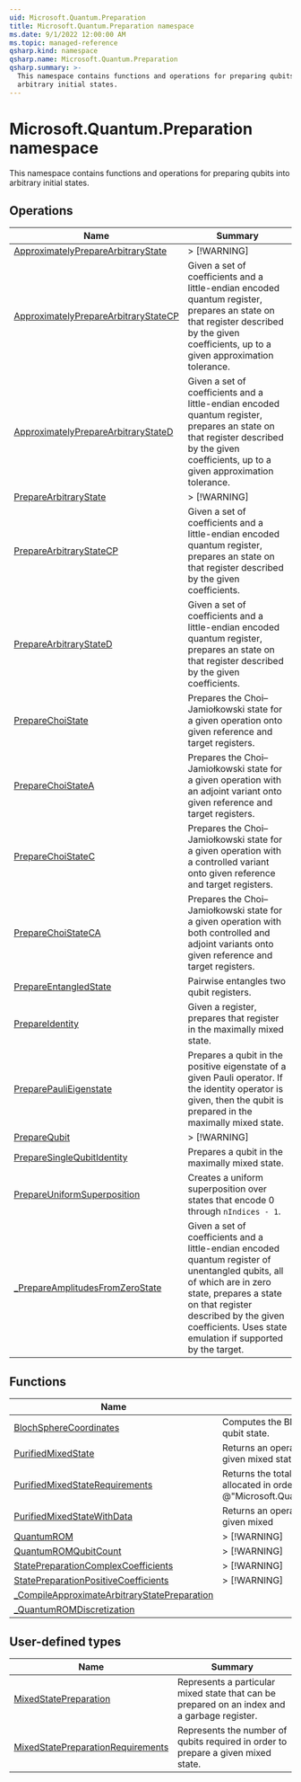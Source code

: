 ```yaml
---
uid: Microsoft.Quantum.Preparation
title: Microsoft.Quantum.Preparation namespace
ms.date: 9/1/2022 12:00:00 AM
ms.topic: managed-reference
qsharp.kind: namespace
qsharp.name: Microsoft.Quantum.Preparation
qsharp.summary: >-
  This namespace contains functions and operations for preparing qubits into
  arbitrary initial states.
---
```


# Microsoft.Quantum.Preparation namespace

This namespace contains functions and operations for preparing qubits into
arbitrary initial states.


<!-- summaries -->

## Operations

| Name | Summary |
|------|---------|
|[ApproximatelyPrepareArbitraryState](xref:Microsoft.Quantum.Preparation.ApproximatelyPrepareArbitraryState) |> [!WARNING] |
|[ApproximatelyPrepareArbitraryStateCP](xref:Microsoft.Quantum.Preparation.ApproximatelyPrepareArbitraryStateCP) |Given a set of coefficients and a little-endian encoded quantum register, prepares an state on that register described by the given coefficients, up to a given approximation tolerance. |
|[ApproximatelyPrepareArbitraryStateD](xref:Microsoft.Quantum.Preparation.ApproximatelyPrepareArbitraryStateD) |Given a set of coefficients and a little-endian encoded quantum register, prepares an state on that register described by the given coefficients, up to a given approximation tolerance. |
|[PrepareArbitraryState](xref:Microsoft.Quantum.Preparation.PrepareArbitraryState) |> [!WARNING] |
|[PrepareArbitraryStateCP](xref:Microsoft.Quantum.Preparation.PrepareArbitraryStateCP) |Given a set of coefficients and a little-endian encoded quantum register, prepares an state on that register described by the given coefficients. |
|[PrepareArbitraryStateD](xref:Microsoft.Quantum.Preparation.PrepareArbitraryStateD) |Given a set of coefficients and a little-endian encoded quantum register, prepares an state on that register described by the given coefficients. |
|[PrepareChoiState](xref:Microsoft.Quantum.Preparation.PrepareChoiState) |Prepares the Choi–Jamiołkowski state for a given operation onto given reference and target registers. |
|[PrepareChoiStateA](xref:Microsoft.Quantum.Preparation.PrepareChoiStateA) |Prepares the Choi–Jamiołkowski state for a given operation with an adjoint variant onto given reference and target registers. |
|[PrepareChoiStateC](xref:Microsoft.Quantum.Preparation.PrepareChoiStateC) |Prepares the Choi–Jamiołkowski state for a given operation with a controlled variant onto given reference and target registers. |
|[PrepareChoiStateCA](xref:Microsoft.Quantum.Preparation.PrepareChoiStateCA) |Prepares the Choi–Jamiołkowski state for a given operation with both controlled and adjoint variants onto given reference and target registers. |
|[PrepareEntangledState](xref:Microsoft.Quantum.Preparation.PrepareEntangledState) |Pairwise entangles two qubit registers. |
|[PrepareIdentity](xref:Microsoft.Quantum.Preparation.PrepareIdentity) |Given a register, prepares that register in the maximally mixed state. |
|[PreparePauliEigenstate](xref:Microsoft.Quantum.Preparation.PreparePauliEigenstate) |Prepares a qubit in the positive eigenstate of a given Pauli operator. If the identity operator is given, then the qubit is prepared in the maximally mixed state. |
|[PrepareQubit](xref:Microsoft.Quantum.Preparation.PrepareQubit) |> [!WARNING] |
|[PrepareSingleQubitIdentity](xref:Microsoft.Quantum.Preparation.PrepareSingleQubitIdentity) |Prepares a qubit in the maximally mixed state. |
|[PrepareUniformSuperposition](xref:Microsoft.Quantum.Preparation.PrepareUniformSuperposition) |Creates a uniform superposition over states that encode 0 through `nIndices - 1`. |
|[_PrepareAmplitudesFromZeroState](xref:Microsoft.Quantum.Preparation._PrepareAmplitudesFromZeroState) |Given a set of coefficients and a little-endian encoded quantum register of unentangled qubits, all of which are in zero state, prepares a state on that register described by the given coefficients. Uses state emulation if supported by the target. |

## Functions

| Name | Summary |
|------|---------|
|[BlochSphereCoordinates](xref:Microsoft.Quantum.Preparation.BlochSphereCoordinates) |Computes the Bloch sphere coordinates for a single-qubit state. |
|[PurifiedMixedState](xref:Microsoft.Quantum.Preparation.PurifiedMixedState) |Returns an operation that prepares a a purification of a given mixed state. |
|[PurifiedMixedStateRequirements](xref:Microsoft.Quantum.Preparation.PurifiedMixedStateRequirements) |Returns the total number of qubits that must be allocated in order to apply the operation returned by @"Microsoft.Quantum.Preparation.PurifiedMixedState". |
|[PurifiedMixedStateWithData](xref:Microsoft.Quantum.Preparation.PurifiedMixedStateWithData) |Returns an operation that prepares a a purification of a given mixed |
|[QuantumROM](xref:Microsoft.Quantum.Preparation.QuantumROM) |> [!WARNING] |
|[QuantumROMQubitCount](xref:Microsoft.Quantum.Preparation.QuantumROMQubitCount) |> [!WARNING] |
|[StatePreparationComplexCoefficients](xref:Microsoft.Quantum.Preparation.StatePreparationComplexCoefficients) |> [!WARNING] |
|[StatePreparationPositiveCoefficients](xref:Microsoft.Quantum.Preparation.StatePreparationPositiveCoefficients) |> [!WARNING] |
|[_CompileApproximateArbitraryStatePreparation](xref:Microsoft.Quantum.Preparation._CompileApproximateArbitraryStatePreparation) | |
|[_QuantumROMDiscretization](xref:Microsoft.Quantum.Preparation._QuantumROMDiscretization) | |

## User-defined types

| Name | Summary |
|------|---------|
|[MixedStatePreparation](xref:Microsoft.Quantum.Preparation.MixedStatePreparation) |Represents a particular mixed state that can be prepared on an index and a garbage register. |
|[MixedStatePreparationRequirements](xref:Microsoft.Quantum.Preparation.MixedStatePreparationRequirements) |Represents the number of qubits required in order to prepare a given mixed state. |
<!-- /summaries -->
